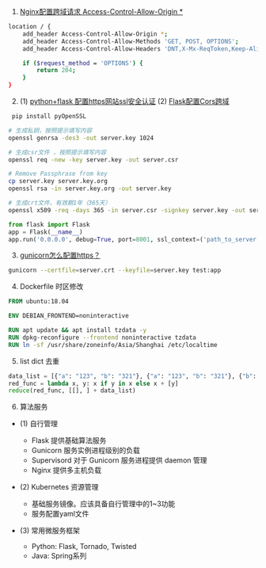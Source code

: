 1. [Nginx配置跨域请求 Access-Control-Allow-Origin *](https://segmentfault.com/a/1190000012550346)
```bash
location / {  
    add_header Access-Control-Allow-Origin *;
    add_header Access-Control-Allow-Methods 'GET, POST, OPTIONS';
    add_header Access-Control-Allow-Headers 'DNT,X-Mx-ReqToken,Keep-Alive,User-Agent,X-Requested-With,If-Modified-Since,Cache-Control,Content-Type,Authorization';

    if ($request_method = 'OPTIONS') {
        return 204;
    }
} 
```

2. (1) [python+flask 配置https网站ssl安全认证](https://blog.csdn.net/dyingstraw/article/details/82698639)
   (2) [Flask配置Cors跨域](https://www.cnblogs.com/anxminise/p/9814326.html)
```bash
 pip install pyOpenSSL
 ```
 ```bash
 # 生成私钥，按照提示填写内容
openssl genrsa -des3 -out server.key 1024
 
# 生成csr文件 ，按照提示填写内容
openssl req -new -key server.key -out server.csr
 
# Remove Passphrase from key
cp server.key server.key.org 
openssl rsa -in server.key.org -out server.key
 
# 生成crt文件，有效期1年（365天）
openssl x509 -req -days 365 -in server.csr -signkey server.key -out server.crt
 ```
 ```python
from flask import Flask    
app = Flask(__name__)    
app.run('0.0.0.0', debug=True, port=8001, ssl_context=('path_to_server.crt', 'path_to_server.key'))  
```

3. [gunicorn怎么配置https？](https://stackoverflow.com/questions/7406805/running-gunicorn-on-https/14163851)
```bash
gunicorn --certfile=server.crt --keyfile=server.key test:app
```

4. Dockerfile 时区修改
```dockerfile
FROM ubuntu:18.04

ENV DEBIAN_FRONTEND=noninteractive

RUN apt update && apt install tzdata -y
RUN dpkg-reconfigure --frontend noninteractive tzdata
RUN ln -sf /usr/share/zoneinfo/Asia/Shanghai /etc/localtime
```
5. list dict 去重
```python
data_list = [{"a": "123", "b": "321"}, {"a": "123", "b": "321"}, {"b": "321", "a": "123"}]
red_func = lambda x, y: x if y in x else x + [y]
reduce(red_func, [[], ] + data_list)
```

6. 算法服务
 
 - (1) 自行管理
   - Flask 提供基础算法服务
   - Gunicorn 服务实例进程级别的负载
   - Supervisord 对于 Gunicorn 服务进程提供 daemon 管理
   - Nginx 提供多主机负载
  
 - (2) Kubernetes 资源管理
   - 基础服务镜像。应该具备自行管理中的1~3功能
   - 服务配置yaml文件
   
 - (3) 常用微服务框架
   - Python: Flask, Tornado, Twisted
   - Java: Spring系列
 
